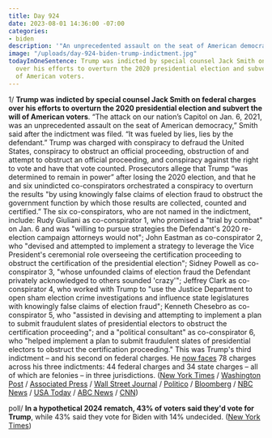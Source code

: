 ```yaml
---
title: Day 924
date: 2023-08-01 14:36:00 -07:00
categories:
- biden
description: '"An unprecedented assault on the seat of American democracy."'
image: "/uploads/day-924-biden-trump-indictment.jpg"
todayInOneSentence: Trump was indicted by special counsel Jack Smith on federal charges
  over his efforts to overturn the 2020 presidential election and subvert the will
  of American voters.
---
```


1/ **Trump was indicted by special counsel Jack Smith on federal charges over his efforts to overturn the 2020 presidential election and subvert the will of American voters**. “The attack on our nation’s Capitol on Jan. 6, 2021, was an unprecedented assault on the seat of American democracy,” Smith said after the indictment was filed. “It was fueled by lies, lies by the defendant.” Trump was charged with conspiracy to defraud the United States, conspiracy to obstruct an official proceeding, obstruction of and attempt to obstruct an official proceeding, and conspiracy against the right to vote and have that vote counted. Prosecutors allege that Trump “was determined to remain in power” after losing the 2020 election, and that he and six unindicted co-conspirators orchestrated a conspiracy to overturn the results "by using knowingly false claims of election fraud to obstruct the government function by which those results are collected, counted and certified.” The six co-conspirators, who are not named in the indictment, include: Rudy Giuliani as co-conspirator 1, who promised a "trial by combat" on Jan. 6 and was "willing to pursue strategies the Defendant's 2020 re-election campaign attorneys would not"; John Eastman as co-conspirator 2, who "devised and attempted to implement a strategy to leverage the Vice President's ceremonial role overseeing the certification proceeding to obstruct the certification of the presidential election"; Sidney Powell as co-conspirator 3, "whose unfounded claims of election fraud the Defendant privately acknowledged to others sounded 'crazy'"; Jeffrey Clark as co-conspirator 4, who worked with Trump to "use the Justice Department to open sham election crime investigations and influence state legislatures with knowingly false claims of election fraud"; Kenneth Chesebro as co-conspirator 5, who "assisted in devising and attempting to implement a plan to submit fraudulent slates of presidential electors to obstruct the certification proceeding"; and a "political consultant" as co-conspirator 6, who "helped implement a plan to submit fraudulent slates of presidential electors to obstruct the certification proceeding." This was Trump's third indictment – and his second on federal charges. He [now faces](https://www.washingtonpost.com/politics/2023/trump-charges-jan-6-classified-documents/) 78 charges across his three indictments: 44 federal charges and 34 state charges – all of which are felonies – in three jurisdictions. ([New York Times](https://www.nytimes.com/live/2023/08/01/us/trump-indictment-jan-6) / [Washington Post](https://www.washingtonpost.com/national-security/2023/08/01/trump-indictment-jan-6-2020-election/) / [Associated Press](https://apnews.com/article/trump-indicted-jan-6-investigation-special-counsel-debb59bb7a4d9f93f7e2dace01feccdc) / [Wall Street Journal](https://www.wsj.com/articles/trump-indictment-jack-smith-2020-election-4b351abf) / [Politico](https://www.politico.com/news/2023/08/01/trump-indicted-again-00109286) / [Bloomberg](https://www.bloomberg.com/news/articles/2023-08-01/trump-says-he-expects-to-be-indicted-today-by-special-counsel?sref=MIBMEEoj) / [NBC News](https://www.nbcnews.com/politics/donald-trump/trump-indicted-jan-6-grand-jury-2020-election-rcna95199) / [USA Today](https://www.usatoday.com/story/news/politics/2023/08/01/donald-trump-indicted-election-fraud-live-updates/70476879007/) / [ABC News](https://abcnews.go.com/US/trump-indicted-charges-related-efforts-overturn-2020-election/story?id=101612810) / [CNN](https://www.cnn.com/politics/live-news/trump-2020-election-probe-08-01-23/index.html))

poll/ **In a hypothetical 2024 rematch, 43% of voters said they'd vote for Trump**, while 43% said they vote for Biden with 14% undecided. ([New York Times](https://www.nytimes.com/2023/08/01/upshot/biden-trump-poll-2024.html))